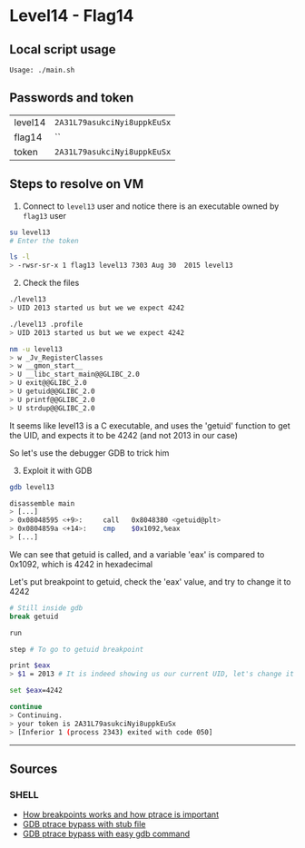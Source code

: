 # Level14 - Flag14

## Local script usage

```shell
Usage: ./main.sh
```

## Passwords and token

|         |                             |
| ------- | --------------------------- |
| level14 | `2A31L79asukciNyi8uppkEuSx` |
| flag14  | `` |
| token   | `2A31L79asukciNyi8uppkEuSx` |

## Steps to resolve on VM

1. Connect to `level13` user and notice there is an executable owned by `flag13` user

```bash
su level13
# Enter the token

ls -l
> -rwsr-sr-x 1 flag13 level13 7303 Aug 30  2015 level13
```

2. Check the files

```bash
./level13
> UID 2013 started us but we we expect 4242

./level13 .profile
> UID 2013 started us but we we expect 4242

nm -u level13
> w _Jv_RegisterClasses
> w __gmon_start__
> U __libc_start_main@@GLIBC_2.0
> U exit@@GLIBC_2.0
> U getuid@@GLIBC_2.0
> U printf@@GLIBC_2.0
> U strdup@@GLIBC_2.0
```

It seems like level13 is a C executable, and uses the 'getuid' function to get the UID, and expects it to be 4242 (and not 2013 in our case)

So let's use the debugger GDB to trick him

3. Exploit it with GDB

```bash
gdb level13

disassemble main
> [...]
> 0x08048595 <+9>:     call   0x8048380 <getuid@plt>
> 0x0804859a <+14>:    cmp    $0x1092,%eax
> [...]
```
We can see that getuid is called, and a variable 'eax' is compared to 0x1092, which is 4242 in hexadecimal

Let's put breakpoint to getuid, check the 'eax' value, and try to change it to 4242

```bash
# Still inside gdb
break getuid

run

step # To go to getuid breakpoint

print $eax
> $1 = 2013 # It is indeed showing us our current UID, let's change it

set $eax=4242

continue
> Continuing.
> your token is 2A31L79asukciNyi8uppkEuSx
> [Inferior 1 (process 2343) exited with code 050]
```

---

## Sources

### SHELL

- [How breakpoints works and how ptrace is important](https://majantali.net/2016/10/how-breakpoints-are-set/)
- [GDB ptrace bypass with stub file](https://dev.to/denisnutiu/bypassing-ptrace-calls-with-ldpreload-on-linux-12jl)
- [GDB ptrace bypass with easy gdb command](https://gist.github.com/poxyran/71a993d292eee10e95b4ff87066ea8f2)
